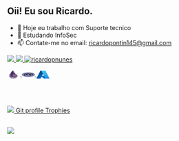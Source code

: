 ## Oii! Eu sou Ricardo.

- 🔭 Hoje eu trabalho com Suporte tecnico 
- 🌱 Estudando InfoSec
- 📫 Contate-me no email: ricardopontin145@gmail.com

<div>
  <a href="https://github.com/ricardopnunes">
    
  <img height="140em" src="https://github-readme-stats.vercel.app/api?username=ricardopnunes&show_icons=true&theme=shades-of-purple&include_all_commits=true&count_private=true"/>
  <img height="140em" src="https://github-readme-stats.vercel.app/api/top-langs/?username=ricardopnunes&layout=compact&langs_count=7&theme=shades-of-purple"/>
  <img src="https://komarev.com/ghpvc/?username=ricardopnunes&color=green" alt="ricardopnunes" /> 
</div>
  
  <div style="display: inline_block"> <br>
    <img align="center" alt="Ricardo-Elixir" height="20" width="30" src="https://raw.githubusercontent.com/devicons/devicon/1119b9f84c0290e0f0b38982099a2bd027a48bf1/icons/elixir/elixir-original.svg">
    <img align ="center" alt="Ricardo-PHP" height="20" width="30" src="https://raw.githubusercontent.com/devicons/devicon/1119b9f84c0290e0f0b38982099a2bd027a48bf1/icons/php/php-original.svg"
    <img align="center" alt="Ricardo-Csharp" height="20" width="30" src="https://raw.githubusercontent.com/devicons/devicon/master/icons/csharp/csharp-original.svg">
    <img align="center" alt="Ricardo-Azure" height="20" width="30"src="https://raw.githubusercontent.com/devicons/devicon/1119b9f84c0290e0f0b38982099a2bd027a48bf1/icons/azure/azure-original.svg"
    <svg xmlns="http://www.w3.org/2000/svg" viewBox="0 0 128 128"><path fill-rule="evenodd" clip-rule="evenodd" fill="#F05323" d="M27.216 20.304c.864.38 1.807.322 2.71.432 6.884.834 12.467 4.156 17.314 8.928 3.96 3.899 7.384 8.27 11.011 12.462 2.97 3.434 6.152 6.628 10.012 9.075 4.074 2.579 8.502 4.015 13.335 4.138.173.004.342.012.513.023.015.001.026.042.081.143-1.798 1.248-3.752 2.167-5.886 2.67-4.824 1.136-9.183.176-13-3.032-1.066-.896-2.092-1.845-3.184-2.708-1.711-1.356-3.663-2.064-5.869-1.801-3.097.371-4.782 2.714-4.062 5.76 1.125 4.757 3.853 8.483 7.666 11.459 4.113 3.21 8.834 4.958 13.958 5.681 5.083.715 10.144.707 15.118-.789.325-.099.644-.135.805.229.151.348-.226.411-.396.55-1.172.946-2.334 1.904-3.544 2.803-4.375 3.243-9.29 5.114-14.714 5.512-3.93.286-7.36-1.083-10.4-3.522-2.396-1.919-4.262-4.332-6.23-6.65-1.639-1.929-3.263-3.869-4.914-5.786-1.022-1.187-2.116-2.305-3.411-3.207-2.041-1.417-4.276-1.899-6.722-1.409-3.333.668-5.152 3.429-4.255 6.728 1.946 7.153 6.49 11.612 13.845 13.067.208.041.466-.035.631.28-3.797.776-7.514.581-11.16-.615-7.354-2.415-13.289-6.619-16.902-13.66-2.258-4.398-3.212-9.132-3.445-14.036-.15-3.151-.032-6.32-.52-9.449-.578-3.696-1.465-7.296-3.616-10.452-2.424-3.558-5.762-5.375-10.097-5.287-.51.01-1.021.002-1.546.002-.005-.355.288-.423.468-.558 3.608-2.704 7.779-4.175 12.039-5.428 2.403-.707 4.868-1.121 7.359-1.379.181-.019.411.069.521-.174h6.487zm-12.175 5.279c.925.978 1.899 1.657 3.154 1.844 1.537.229 3.127-.612 3.65-1.905.365-.9.321-.962-.619-.888-.508.039-1.018.064-1.525.121-1.537.17-3.071.362-4.66.828z"/><path fill-rule="evenodd" clip-rule="evenodd" fill="#F15524" d="M127.923 80.218c-1.112.447-2.148 1.072-3.376 1.25-2.965.43-5.646-.118-7.922-2.167-.422-.379-.852-.756-1.231-1.174-1.862-2.049-4.166-3.189-6.921-3.433-.216-.019-.431-.08-.677-.126 2.675-2.362 7.299-2.821 10.673-1.1 1.39.71 2.554 1.699 3.595 2.831 1.628 1.772 3.55 3.056 5.859 3.745v.174zm-44.38 27.479c-.315-.331-.77-.286-1.157-.414-2.234-.74-4.114-1.999-5.72-3.708-3.089-3.29-4.574-4.292-8.591-5.874.113-.255.346-.226.562-.231 1.967-.056 3.916.083 5.83.561 3.561.892 6.303 2.921 8.14 6.096.728 1.258 1.572 2.354 2.813 3.12.173.108.327.227.344.451l-2.221-.001zm-5.652-11.363c-1.229-.315-2.377-.592-3.514-.907-3.729-1.03-7.487-.791-11.252-.28-1.941.262-3.878.563-5.827.764-5.938.613-11.449-.808-16.608-3.685-5.142-2.868-9.702-6.435-13.169-11.27-.264-.369-.512-.749-.763-1.128-.078-.117-.143-.243-.231-.394.418-.18.661.142.925.287 2.756 1.521 5.457 3.141 8.469 4.146 5.317 1.773 10.577 1.829 15.816-.313 2.525-1.033 5.072-1.187 7.568.142.233.124.543.178.657.514-1.101.293-2.192.555-3.265.878-.94.283-1.734.764-1.814 1.888-.068.938.452 1.619 1.64 2.135 2.418 1.048 4.98 1.312 7.579 1.352 2.979.046 5.881.456 8.632 1.684 1.572.702 2.958 1.681 4.29 2.746.426.34.741.759.867 1.441zm32.327-38.96c-.247-.521-.389-.826-.535-1.127-2.335-4.841-6.256-6.668-11.447-5.266-2.38.643-4.698 1.556-7.163 1.832-11.789 1.324-21.997-1.699-29.903-10.972-.219-.258-.716-.631-.495-.862.377-.395.67.207.949.403 6.046 4.277 12.729 6.282 20.146 5.701 3.334-.263 6.524-1.176 9.713-2.122 2.819-.836 5.675-1.422 8.646-.817 6.453 1.313 10.411 6.384 10.089 13.23zM80.66 82.615c.113-.049.185-.089.262-.112 2.92-.894 5.186-2.756 7.268-4.893 2.041-2.093 3.946-4.322 6.16-6.251 4.704-4.1 10.1-5.302 16.118-3.94 1.502.34 2.749 1.059 3.847 2.077-1.195-.092-2.253-.119-3.299-.262-2.123-.292-3.851.427-5.285 1.947a229.136 229.136 0 00-3.414 3.693c-4.105 4.544-9.348 6.776-15.308 7.557-1.806.235-3.612.416-5.438.365-.262-.005-.551.089-.911-.181zm26.951-18.425c-1.039.222-1.82-.132-2.6-.258-4.854-.785-9.321-.01-13.534 2.671-6.398 4.07-13.373 4.74-20.649 2.957-.877-.216-1.757-.525-2.659-1.239 1.022-.059 1.806.172 2.595.287 3.68.538 6.973-.469 10.012-2.483 2.469-1.636 5.023-3.117 7.831-4.086 5.458-1.877 10.891-2.157 16.239.425.918.441 1.8.946 2.765 1.726z"/><path fill-rule="evenodd" clip-rule="evenodd" fill="#F15524" d="M84.314 41.491c-2.881 1.649-5.792 2.001-8.819 1.796-8.64-.583-15.498-4.728-21.449-10.698-.181-.181-.426-.385-.327-.648.114-.313.448-.148.676-.147 5.767.009 11.056 1.456 15.582 5.202.941.778 1.922 1.509 2.899 2.242 2.981 2.237 6.305 3.022 9.971 2.316.42-.079.837-.116 1.467-.063z"/></svg>
  </div>
   <br></br>
 
 ##
 <p align="left"><img src="https://media.giphy.com/media/QaMcXSekUWx7aogAUr/giphy.gif" width="30" />&nbsp;Git profile Trophies</p><br>
<img src="https://github-profile-trophy.vercel.app/?username=ricardopnunes&theme=dracula&no-bg=true" />



<br/>

<br>
<br>

